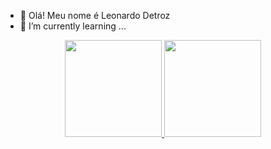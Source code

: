 - 👋 Olá! Meu nome é Leonardo Detroz
- 🌱 I’m currently learning ...



<div align="center">
  <a href="https://github.com/Dev-Detroz">
  <img height="155em" src="https://github-readme-stats.vercel.app/api?username=Dev-Detroz&show_icons=true&theme=dark&include_all_commits=true&count_private=true"/>
  <img height="155em" src="https://github-readme-stats.vercel.app/api/top-langs/?username=Dev-Detroz&layout=compact&langs_count=7&theme=dark"/>
</div>
  
<!-- <div style="display: inline_block"><br> -->
<!--   <img align="center" alt="Rafa-Js" height="30" width="40" src="https://raw.githubusercontent.com/devicons/devicon/master/icons/javascript/javascript-plain.svg"> -->
<!-- </div> -->
  
<!-- <div>  -->
<!--  <a href="" target="_blank"><img src="https://img.shields.io/badge/YouTube-FF0000?style=for-the-badge&logo=youtube&logoColor=white" target="_blank"></a> -->
<!--  <a href="" target="_blank"><img src="https://img.shields.io/badge/-Instagram-%23E4405F?style=for-the-badge&logo=instagram&logoColor=white" target="_blank"></a> -->
<!--  <a href="" target="_blank"><img src="https://img.shields.io/badge/Twitch-9146FF?style=for-the-badge&logo=twitch&logoColor=white" target="_blank"></a> -->
<!--  <a href="" target="_blank"><img src="https://img.shields.io/badge/Discord-7289DA?style=for-the-badge&logo=discord&logoColor=white" target="_blank"></a>  -->
<!--  <a href=""><img src="https://img.shields.io/badge/-Gmail-%23333?style=for-the-badge&logo=gmail&logoColor=white" target="_blank"></a> -->
<!--  <a href="" target="_blank"><img src="https://img.shields.io/badge/-LinkedIn-%230077B5?style=for-the-badge&logo=linkedin&logoColor=white" target="_blank"></a>  -->
<!-- </div> -->
